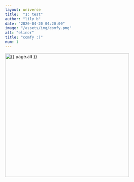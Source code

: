 ```yaml
---
layout: universe
title:  "1: test"
author: "lily b"
date: "2020-04-20 04:20:00"
image: "/assets/img/comfy.png"
alt: "elinor"
title: "comfy :)"
num: 1
---
```


<img src="{{ page.image }}" alt="{{ page.alt }}" title="{{ page.title }}" style="height: 400px;">